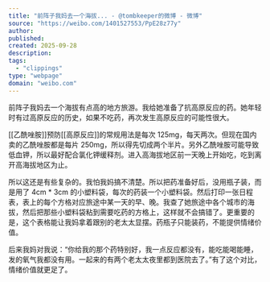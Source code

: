 ```yaml
---
title: "前阵子我妈去一个海拔... - @tombkeeper的微博 - 微博"
source: "https://weibo.com/1401527553/PpE28z77y"
author:
published:
created: 2025-09-28
description:
tags:
  - "clippings"
type: "webpage"
domain: "weibo.com"
---
```

前阵子我妈去一个海拔有点高的地方旅游。我给她准备了抗高原反应的药。她年轻时有过高原反应的历史，如果不吃药，再次发生高原反应的可能性很大。  
  
[[乙酰唑胺]]预防[[高原反应]]的常规用法是每次 125mg，每天两次。但现在国内卖的乙酰唑胺都是每片 250mg，所以得先切成两个半片。另外乙酰唑胺可能导致低血钾，所以最好配合氯化钾缓释剂。进入高海拔地区前一天晚上开始吃，吃到离开高海拔地区为止。  
  
所以这还是有些复杂的。我怕我妈搞不清楚。所以把药准备好后，没用瓶子装，而是用了 4cm * 3cm 的小塑料袋，每次的药装一个小塑料袋。然后打印一张日程表，表上的每个方格对应旅途中某一天的早、晚。我查了她旅途中各个城市的海拔，然后把那些小塑料袋粘到需要吃药的方格上，这样就不会搞错了。更重要的是，这个表格能让我妈拿着跟别的老太太显摆。药瓶子只能装药，不能提供情绪价值。  
  
后来我妈对我说：“你给我的那个药特别好，我一点反应都没有，能吃能喝能睡，发的氧气我都没有用。一起来的有两个老太太夜里都到医院去了。”有了这个对比，情绪价值就更足了。